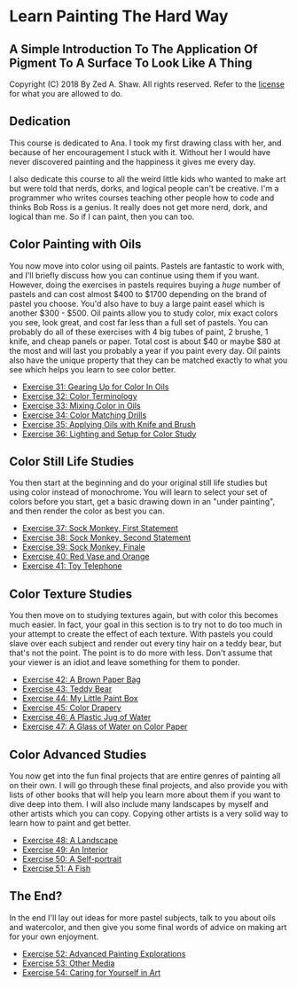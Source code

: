 Learn Painting The Hard Way
===========================

A Simple Introduction To The Application Of Pigment To A Surface To Look Like A Thing
-------------------------------------------------------------------------------------

Copyright (C) 2018 By Zed A. Shaw. All rights reserved.  Refer to the [license](/license.html) for what you are allowed to do.

Dedication
----------

This course is dedicated to Ana.  I took my first drawing class with her, and because of her encouragement I stuck with it.  Without her I would have never discovered painting and the happiness it gives me every day.

I also dedicate this course to all the weird little kids who wanted to make art but were told that nerds, dorks, and logical people can't be creative.  I'm a programmer who writes courses teaching other people how to code and thinks Bob Ross is a genius.  It really does not get more nerd, dork, and logical than me.  So if I can paint, then you can too.

Color Painting with Oils
------------------------

You now move into color using oil paints.  Pastels are fantastic to work with, and I'll briefly discuss how you can continue using them if you want.  However, doing the exercises in pastels requires buying a *huge* number of pastels and can cost almost $400 to $1700 depending on the brand of pastel you choose.  You'd also have to buy a large paint easel which is another $300 - $500.  Oil paints allow you to study color, mix exact colors you see, look great, and cost far less than a full set of pastels.  You can probably do all of these exercises with 4 big tubes of paint, 2 brushe, 1 knife, and cheap panels or paper.  Total cost is about $40 or maybe $80 at the most and will last you probably a year if you paint every day.  Oil paints also have the unique property that they can be matched exactly to what you see which helps you learn to see color better.

* [Exercise 31: Gearing Up for Color In Oils](ex31-gearing-up-for-color-in-oils/)
* [Exercise 32: Color Terminology](ex32-color-terminology/)
* [Exercise 33: Mixing Color in Oils](ex33-mixing-color-in-oils/)
* [Exercise 34: Color Matching Drills](ex34-color-matching-drills/)
* [Exercise 35: Applying Oils with Knife and Brush](ex35-applying-oils-with-a-knife-and-brush/)
* [Exercise 36: Lighting and Setup for Color Study](ex36-lighting-and-setup-for-color-study/)


Color Still Life Studies
------------------------

You then start at the beginning and do your original still life studies but using color instead of monochrome.  You will learn to select your set of colors before you start, get a basic drawing down in an "under painting", and then render the color as best you can.

* [Exercise 37: Sock Monkey, First Statement](ex37-sock-monkey-first-statement/)
* [Exercise 38: Sock Monkey, Second Statement](ex38-sock-monkey-second-statement/)
* [Exercise 39: Sock Monkey, Finale](ex39-sock-monkey-finale/)
* [Exercise 40: Red Vase and Orange](ex40-red-vase-and-orange/)
* [Exercise 41: Toy Telephone](ex41-toy-telephone/)

Color Texture Studies
---------------------

You then move on to studying textures again, but with color this becomes much easier.  In fact, your goal in this section is to try not to do too much in your attempt to create the effect of each texture.  With pastels you could slave over each subject and render out every tiny hair on a teddy bear, but that's not the point.  The point is to do more with less.  Don't assume that your viewer is an idiot and leave something for them to ponder.

* [Exercise 42: A Brown Paper Bag](ex42-a-brown-paper-bag/)
* [Exercise 43: Teddy Bear](ex43-teddy-bear/)
* [Exercise 44: My Little Paint Box](ex44-my-little-paint-box/)
* [Exercise 45: Color Drapery](ex45-color-drapery/)
* [Exercise 46: A Plastic Jug of Water](ex46-a-plastic-jug-of-water/)
* [Exercise 47: A Glass of Water on Color Paper](ex47-a-glass-of-water-on-color-paper/)

Color Advanced Studies
----------------------

You now get into the fun final projects that are entire genres of painting all on their own.  I will go through these final projects, and also provide you with lists of other books that will help you learn more about them if you want to dive deep into them.  I will also include many landscapes by myself and other artists which you can copy.  Copying other artists is a very solid way to learn how to paint and get better.

* [Exercise 48: A Landscape](ex48-a-landscape/)
* [Exercise 49: An Interior](ex49-an-interior/)
* [Exercise 50: A Self-portrait](ex50-a-self/)
* [Exercise 51: A Fish](ex51-a-fish/)

The End?
--------

In the end I'll lay out ideas for more pastel subjects, talk to you about oils and watercolor, and then give you some final words of advice on making art for your own enjoyment.

* [Exercise 52: Advanced Painting Explorations](ex52-advanced-painting-explorations/)
* [Exercise 53: Other Media](ex53-other-media/)
* [Exercise 54: Caring for Yourself in Art](ex54-caring-for-yourself-in-art/)

